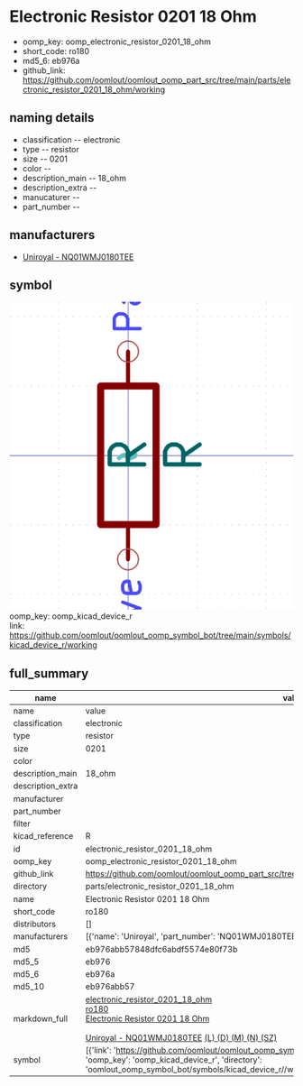 # Electronic Resistor 0201 18 Ohm

  
* oomp_key: oomp_electronic_resistor_0201_18_ohm 
* short_code: ro180
* md5_6: eb976a  
* github_link: https://github.com/oomlout/oomlout_oomp_part_src/tree/main/parts/electronic_resistor_0201_18_ohm/working  
## naming details
* classification -- electronic
* type -- resistor
* size -- 0201
* color -- 
* description_main -- 18_ohm
* description_extra -- 
* manucaturer -- 
* part_number -- 


## manufacturers
* [Uniroyal - NQ01WMJ0180TEE]()  

## symbol

![](symbol/0/working/working_600.png)  
oomp_key: oomp_kicad_device_r  
link: https://github.com/oomlout/oomlout_oomp_symbol_bot/tree/main/symbols/kicad_device_r/working  


## full_summary
| name | value | 
| --- | --- | 
| name | value | 
| classification | electronic | 
| type | resistor | 
| size | 0201 | 
| color |  | 
| description_main | 18_ohm | 
| description_extra |  | 
| manufacturer |  | 
| part_number |  | 
| filter |  | 
| kicad_reference | R | 
| id | electronic_resistor_0201_18_ohm | 
| oomp_key | oomp_electronic_resistor_0201_18_ohm | 
| github_link | https://github.com/oomlout/oomlout_oomp_part_src/tree/main/parts/electronic_resistor_0201_18_ohm/working | 
| directory | parts/electronic_resistor_0201_18_ohm | 
| name | Electronic Resistor 0201 18 Ohm | 
| short_code | ro180 | 
| distributors | [] | 
| manufacturers | [{'name': 'Uniroyal', 'part_number': 'NQ01WMJ0180TEE', 'link': '', 'id': 'manufacturer_uniroyal'}] | 
| md5 | eb976abb57848dfc6abdf5574e80f73b | 
| md5_5 | eb976 | 
| md5_6 | eb976a | 
| md5_10 | eb976abb57 | 
| markdown_full | [electronic_resistor_0201_18_ohm](https://github.com/oomlout/oomlout_oomp_part_src/tree/main/parts/electronic_resistor_0201_18_ohm/working)<br>[ro180](https://github.com/oomlout/oomlout_oomp_part_src/tree/main/parts/electronic_resistor_0201_18_ohm/working)<br>[Electronic Resistor 0201 18 Ohm](https://github.com/oomlout/oomlout_oomp_part_src/tree/main/parts/electronic_resistor_0201_18_ohm/working)<br><br>[Uniroyal - NQ01WMJ0180TEE]() [(L)  ](https://www.lcsc.com/search?q=NQ01WMJ0180TEE)[(D)  ](https://www.digikey.com/en/products?,keywords=NQ01WMJ0180TEE)[(M)  ](https://www.mouser.com/Search/Refine?Keyword=NQ01WMJ0180TEE)[(N)  ](https://www.newark.com/search?st=NQ01WMJ0180TEE)[(SZ)  ](https://so.szlcsc.com/global.html?k=NQ01WMJ0180TEE)<br> | 
| symbol | [{'link': 'https://github.com/oomlout/oomlout_oomp_symbol_bot/tree/main/symbols/kicad_device_r', 'oomp_key': 'oomp_kicad_device_r', 'directory': 'oomlout_oomp_symbol_bot/symbols/kicad_device_r//working/working.kicad_sym'}] | 
